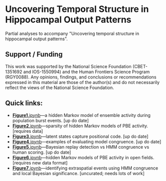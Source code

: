 # Uncovering Temporal Structure in Hippocampal Output Patterns
Partial analyses to accompany "Uncovering temporal structure in hippocampal output patterns".

## Support / Funding
This work was supported by the National Science Foundation (CBET-1351692 and IOS-1550994) and the Human Frontiers Science Program (RGY0088). Any opinions, findings, and conclusions or recommendations expressed in this material are those of the author(s) and do not necessarily reflect the views of the National Science Foundation.

## Quick links:
  * [**Figure1**.ipynb](../master/Figure1.ipynb)—a hidden Markov model of ensemble activity during population burst events. [up do date]
  * [**Figure2**.ipynb](../master/Figure2.ipynb)—sparsity of hidden Markov models of PBE activity. [requires data]
  * [**Figure3**.ipynb](../master/Figure3.ipynb)—latent states capture positional code. [up do date]
  * [**Figure4**.ipynb](../master/Figure4.ipynb)—examples of evaluating model congruence. [up do date]
  * [**Figure5**.ipynb](../master/Figure5.ipynb)—Bayesian replay detection vs HMM congruence vs human scoring. [up do date]
  * [**Figure6**.ipynb](../master/Figure6.ipynb)—hidden Markov models of PBE activity in open fields. [requires new data format]
  * [**Figure7**.ipynb](../master/Figure7.ipynb)—identifying extraspatial events using HMM congruence and local Bayesian significance. [uncurated; needs lots of work]
